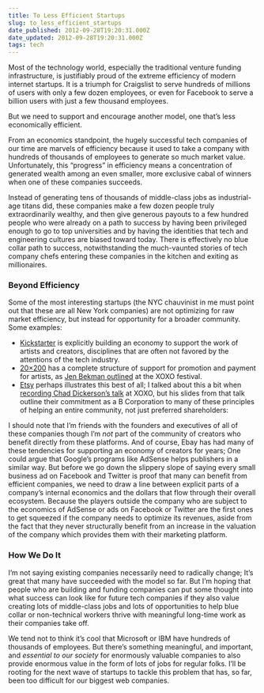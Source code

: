 ```yaml
---
title: To Less Efficient Startups
slug: to_less_efficient_startups
date_published: 2012-09-28T19:20:31.000Z
date_updated: 2012-09-28T19:20:31.000Z
tags: tech
---
```


Most of the technology world, especially the traditional venture funding infrastructure, is justifiably proud of the extreme efficiency of modern internet startups. It is a triumph for Craigslist to serve hundreds of millions of users with only a few dozen employees, or even for Facebook to serve a billion users with just a few thousand employees.

But we need to support and encourage another model, one that’s less economically efficient.

From an economics standpoint, the hugely successful tech companies of our time are marvels of efficiency because it used to take a company with hundreds of thousands of employees to generate so much market value. Unfortunately, this “progress” in efficiency means a concentration of generated wealth among an even smaller, more exclusive cabal of winners when one of these companies succeeds.

Instead of generating tens of thousands of middle-class jobs as industrial-age titans did, these companies make a few dozen people truly extraordinarily wealthy, and then give generous payouts to a few hundred people who were already on a path to success by having been privileged enough to go to top universities and by having the identities that tech and engineering cultures are biased toward today. There is effectively no blue collar path to success, notwithstanding the much-vaunted stories of tech company chefs entering these companies in the kitchen and exiting as millionaires.

### Beyond Efficiency

Some of the most interesting startups (the NYC chauvinist in me must point out that these are all New York companies) are not optimizing for raw market efficiency, but instead for opportunity for a broader community. Some examples:

- [Kickstarter](http://kickstarter.com/) is explicitly building an economy to support the work of artists and creators, disciplines that are often not favored by the attentions of the tech industry.
- [20×200](http://20x200.com) has a complete structure of support for promotion and payment for artists, as [Jen Bekman outlined](http://dashes.com/anil/2012/09/xoxo-jen-bekman---20x200.html) at the XOXO festival.
- [Etsy](http://etsy.com/) perhaps illustrates this best of all; I talked about this a bit when [recording Chad Dickerson’s talk](http://dashes.com/anil/2012/09/xoxo-chad-dickerson---etsy.html) at XOXO, but his slides from that talk outline their commitment as a B Corporation to many of these principles of helping an entire community, not just preferred shareholders:

I should note that I’m friends with the founders and executives of all of these companies though I’m *not* part of the community of creators who benefit directly from these platforms. And of course, Ebay has had many of these tendencies for supporting an economy of creators for years; One could argue that Google’s programs like AdSense helps publishers in a similar way. But before we go down the slippery slope of saying every small business ad on Facebook and Twitter is proof that many can benefit from efficient companies, we need to draw a line between explicit parts of a company’s internal economics and the dollars that flow through their overall ecosystem. Because the players outside the company who are subject to the economics of AdSense or ads on Facebook or Twitter are the first ones to get squeezed if the company needs to optimize its revenues, aside from the fact that they never structurally benefit from an increase in the valuation of the company which provides them with their marketing platform.

### How We Do It

I’m not saying existing companies necessarily need to radically change; It’s great that many have succeeded with the model so far. But I’m hoping that people who are building and funding companies can put some thought into what success can look like for future tech companies if they also value creating lots of middle-class jobs and lots of opportunities to help blue collar or non-technical workers thrive with meaningful long-time work as their companies take off.

We tend not to think it’s cool that Microsoft or IBM have hundreds of thousands of employees. But there’s something meaningful, and important, and *essential to our society* for enormously valuable companies to also provide enormous value in the form of lots of jobs for regular folks. I’ll be rooting for the next wave of startups to tackle this problem that has, so far, been too difficult for our biggest web companies.
